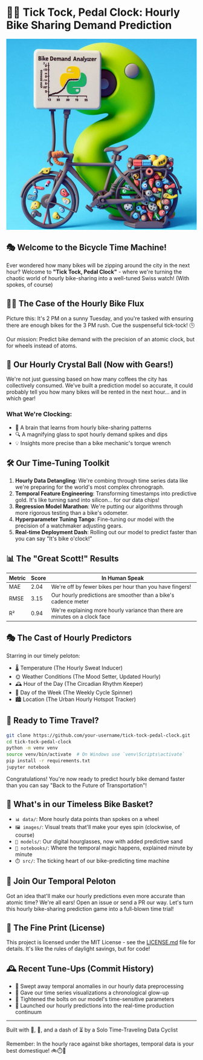 # 🚴‍♂️ Tick Tock, Pedal Clock: Hourly Bike Sharing Demand Prediction

![Bike Demand Time Warp](Designer.png)

## 🎭 Welcome to the Bicycle Time Machine!

Ever wondered how many bikes will be zipping around the city in the next hour? Welcome to **"Tick Tock, Pedal Clock"** - where we're turning the chaotic world of hourly bike-sharing into a well-tuned Swiss watch! (With spokes, of course)

## 🕵️‍♀️ The Case of the Hourly Bike Flux

Picture this: It's 2 PM on a sunny Tuesday, and you're tasked with ensuring there are enough bikes for the 3 PM rush. Cue the suspenseful tick-tock! 🕒

Our mission: Predict bike demand with the precision of an atomic clock, but for wheels instead of atoms.

## 🔮 Our Hourly Crystal Ball (Now with Gears!)

We're not just guessing based on how many coffees the city has collectively consumed. We've built a prediction model so accurate, it could probably tell you how many bikes will be rented in the next hour... and in which gear!

### What We're Clocking:
- 🧠 A brain that learns from hourly bike-sharing patterns
- 🔍 A magnifying glass to spot hourly demand spikes and dips
- 💡 Insights more precise than a bike mechanic's torque wrench

## 🛠️ Our Time-Tuning Toolkit

1. **Hourly Data Detangling**: We're combing through time series data like we're preparing for the world's most complex chronograph.
2. **Temporal Feature Engineering**: Transforming timestamps into predictive gold. It's like turning sand into silicon... for our data chips!
3. **Regression Model Marathon**: We're putting our algorithms through more rigorous testing than a bike's odometer.
4. **Hyperparameter Tuning Tango**: Fine-tuning our model with the precision of a watchmaker adjusting gears.
5. **Real-time Deployment Dash**: Rolling out our model to predict faster than you can say "It's bike o'clock!"

## 📊 The "Great Scott!" Results

| Metric | Score | In Human Speak |
|--------|-------|----------------|
| MAE | 2.04 | We're off by fewer bikes per hour than you have fingers! |
| RMSE | 3.15 | Our hourly predictions are smoother than a bike's cadence meter |
| R² | 0.94 | We're explaining more hourly variance than there are minutes on a clock face |

## 🎭 The Cast of Hourly Predictors

Starring in our timely peloton:
- 🌡️ Temperature (The Hourly Sweat Inducer)
- 🌞 Weather Conditions (The Mood Setter, Updated Hourly)
- 🕰️ Hour of the Day (The Circadian Rhythm Keeper)
- 📅 Day of the Week (The Weekly Cycle Spinner)
- 🏙️ Location (The Urban Hourly Hotspot Tracker)

## 🚀 Ready to Time Travel?

```bash
git clone https://github.com/your-username/tick-tock-pedal-clock.git
cd tick-tock-pedal-clock
python -m venv venv
source venv/bin/activate  # On Windows use `venv\Scripts\activate`
pip install -r requirements.txt
jupyter notebook
```

Congratulations! You're now ready to predict hourly bike demand faster than you can say "Back to the Future of Transportation"!

## 📂 What's in our Timeless Bike Basket?

- `📊 data/`: More hourly data points than spokes on a wheel
- `🖼️ images/`: Visual treats that'll make your eyes spin (clockwise, of course)
- `🔮 models/`: Our digital hourglasses, now with added predictive sand
- `📓 notebooks/`: Where the temporal magic happens, explained minute by minute
- `⏱️ src/`: The ticking heart of our bike-predicting time machine

## 🤝 Join Our Temporal Peloton

Got an idea that'll make our hourly predictions even more accurate than atomic time? We're all ears! Open an issue or send a PR our way. Let's turn this hourly bike-sharing prediction game into a full-blown time trial!

## 📜 The Fine Print (License)

This project is licensed under the MIT License - see the [LICENSE.md](LICENSE.md) file for details. It's like the rules of daylight savings, but for code!

## 🕰️ Recent Tune-Ups (Commit History)

- 🧹 Swept away temporal anomalies in our hourly data preprocessing
- 🎨 Gave our time series visualizations a chronological glow-up
- 🔧 Tightened the bolts on our model's time-sensitive parameters
- 🚀 Launched our hourly predictions into the real-time production continuum

---

Built with 💖, 🧠, and a dash of ⏳ by a Solo Time-Traveling Data Cyclist

Remember: In the hourly race against bike shortages, temporal data is your best domestique! 🚲⏱️💨
